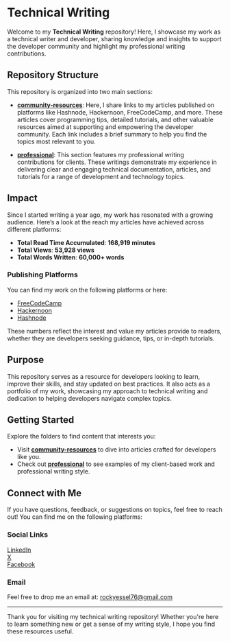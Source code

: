 # Technical Writing

Welcome to my **Technical Writing** repository! Here, I showcase my work as a technical writer and developer, sharing knowledge and insights to support the developer community and highlight my professional writing contributions.

## Repository Structure

This repository is organized into two main sections:

- **[community-resources](community-resources.md/)**: Here, I share links to my articles published on platforms like Hashnode, Hackernoon, FreeCodeCamp, and more. These articles cover programming tips, detailed tutorials, and other valuable resources aimed at supporting and empowering the developer community. Each link includes a brief summary to help you find the topics most relevant to you.

- **[professional](professional.md/)**: This section features my professional writing contributions for clients. These writings demonstrate my experience in delivering clear and engaging technical documentation, articles, and tutorials for a range of development and technology topics.

## Impact

Since I started writing a year ago, my work has resonated with a growing audience. Here’s a look at the reach my articles have achieved across different platforms:

- **Total Read Time Accumulated**: **168,919 minutes**
- **Total Views**: **53,928 views**
- **Total Words Written**: **60,000+ words**

### Publishing Platforms

You can find my work on the following platforms or here:
- [FreeCodeCamp](https://freecodecamp.org/news/author/rockyessel)
- [Hackernoon](https://hackernoon.com/u/rockyessel)
- [Hashnode](https://hashnode.com/@rockyessel)

These numbers reflect the interest and value my articles provide to readers, whether they are developers seeking guidance, tips, or in-depth tutorials.

## Purpose

This repository serves as a resource for developers looking to learn, improve their skills, and stay updated on best practices. It also acts as a portfolio of my work, showcasing my approach to technical writing and dedication to helping developers navigate complex topics.

## Getting Started

Explore the folders to find content that interests you:
- Visit **[community-resources](community-resources.md/)** to dive into articles crafted for developers like you.
- Check out **[professional](professional.md/)** to see examples of my client-based work and professional writing style.

## Connect with Me

If you have questions, feedback, or suggestions on topics, feel free to reach out! You can find me on the following platforms:

### Social Links

[LinkedIn](https://www.linkedin.com/in/rockyessel)  
[X](https://x.com/rockyessel)  
[Facebook](https://facebook.com/rockyessell)

### Email

Feel free to drop me an email at: [rockyessel76@gmail.com](mailto:rockyessel76@gmail.com)

---

Thank you for visiting my technical writing repository! Whether you're here to learn something new or get a sense of my writing style, I hope you find these resources useful.
